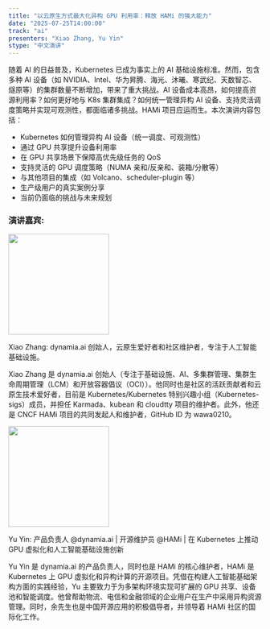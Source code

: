 ```yaml
---
title: "以云原生方式最大化异构 GPU 利用率：释放 HAMi 的强大能力"
date: "2025-07-25T14:00:00"
track: "ai"
presenters: "Xiao Zhang, Yu Yin"
stype: "中文演讲"
---
```


随着 AI 的日益普及，Kubernetes 已成为事实上的 AI 基础设施标准。然而，包含多种 AI 设备（如 NVIDIA、Intel、华为昇腾、海光、沐曦、寒武纪、天数智芯、燧原等）的集群数量不断增加，带来了重大挑战。AI 设备成本高昂，如何提高资源利用率？如何更好地与 K8s 集群集成？如何统一管理异构 AI 设备、支持灵活调度策略并实现可观测性，都面临诸多挑战。HAMi 项目应运而生。本次演讲内容包括：

* Kubernetes 如何管理异构 AI 设备（统一调度、可观测性）
* 通过 GPU 共享提升设备利用率
* 在 GPU 共享场景下保障高优先级任务的 QoS
* 支持灵活的 GPU 调度策略（NUMA 亲和/反亲和、装箱/分散等）
* 与其他项目的集成（如 Volcano、scheduler-plugin 等）
* 生产级用户的真实案例分享
* 当前仍面临的挑战与未来规划

### 演讲嘉宾:

<img src="https://sessionize.com/image/ba4c-400o400o1-aQkkJnGFb2q1dDCRQJbrP8.jpg" width="200" />

Xiao Zhang: dynamia.ai 创始人，云原生爱好者和社区维护者，专注于人工智能基础设施。

Xiao Zhang 是 dynamia.ai 创始人（专注于基础设施、AI、多集群管理、集群生命周期管理（LCM）和开放容器倡议（OCI））。他同时也是社区的活跃贡献者和云原生技术爱好者，目前是 Kubernetes/Kubernetes 特别兴趣小组（Kubernetes-sigs）成员，并担任 Karmada、kubean 和 cloudtty 项目的维护者。此外，他还是 CNCF HAMi 项目的共同发起人和维护者，GitHub ID 为 wawa0210。

<img src="https://sessionize.com/image/d61d-400o400o1-T8JsLyci7bT7mC4kWEwfMw.jpg" width="200" /><br/>

Yu Yin: 产品负责人 @dynamia.ai | 开源维护员 @HAMi | 在 Kubernetes 上推动 GPU 虚拟化和人工智能基础设施创新

Yu Yin 是 dynamia.ai 的产品负责人，同时也是 HAMi 的核心维护者，HAMi 是 Kubernetes 上 GPU 虚拟化和异构计算的开源项目。凭借在构建人工智能基础架构方面的实践经验，Yu 主要致力于为多架构环境实现可扩展的 GPU 共享、设备池和智能调度。他曾帮助物流、电信和金融领域的企业用户在生产中采用异构资源管理。同时，余先生也是中国开源应用的积极倡导者，并领导着 HAMi 社区的国际化工作。